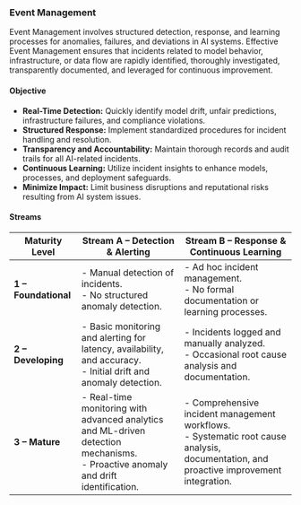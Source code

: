 ### Event Management

Event Management involves structured detection, response, and learning processes for anomalies, failures, and deviations in AI systems. Effective Event Management ensures that incidents related to model behavior, infrastructure, or data flow are rapidly identified, thoroughly investigated, transparently documented, and leveraged for continuous improvement.

#### Objective

* **Real-Time Detection:** Quickly identify model drift, unfair predictions, infrastructure failures, and compliance violations.
* **Structured Response:** Implement standardized procedures for incident handling and resolution.
* **Transparency and Accountability:** Maintain thorough records and audit trails for all AI-related incidents.
* **Continuous Learning:** Utilize incident insights to enhance models, processes, and deployment safeguards.
* **Minimize Impact:** Limit business disruptions and reputational risks resulting from AI system issues.

#### Streams

| Maturity Level       | Stream A – Detection & Alerting                                                                                                     | Stream B – Response & Continuous Learning                                                                                                 |
| -------------------- | ----------------------------------------------------------------------------------------------------------------------------------- | ----------------------------------------------------------------------------------------------------------------------------------------- |
| **1 – Foundational** | - Manual detection of incidents.<br>- No structured anomaly detection.                                                              | - Ad hoc incident management.<br>- No formal documentation or learning processes.                                                         |
| **2 – Developing**   | - Basic monitoring and alerting for latency, availability, and accuracy.<br>- Initial drift and anomaly detection.                  | - Incidents logged and manually analyzed.<br>- Occasional root cause analysis and documentation.                                          |
| **3 – Mature**       | - Real-time monitoring with advanced analytics and ML-driven detection mechanisms.<br>- Proactive anomaly and drift identification. | - Comprehensive incident management workflows.<br>- Systematic root cause analysis, documentation, and proactive improvement integration. |
